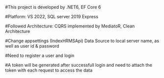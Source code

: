 ﻿#This project is developed by .NET6, EF Core 6

#Platform: VS 2022, SQL server 2019 Express

#Followed Architecture: CQRS implemented by MediatoR, Clean Architecture

#Change appsettings (IndexHRMSApi) Data Source to local server name, as well as user id & password

#Need to register a user and login 

#A token will be generated after successfull login and need to attach the token with each request to access the data